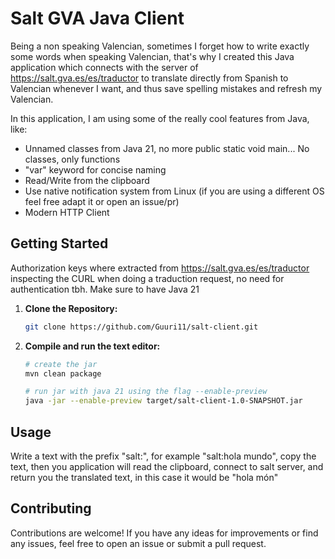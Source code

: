 # Salt GVA Java Client

Being a non speaking Valencian, sometimes I forget how to write exactly some words when speaking Valencian, that's why I created this Java application which connects with the server 
of https://salt.gva.es/es/traductor to translate directly from Spanish to Valencian whenever I want, and thus save spelling mistakes and refresh my Valencian.

In this application, I am using some of the really cool features from Java, like:
- Unnamed classes from Java 21, no more public static void main... No classes, only functions
- "var" keyword for concise naming
- Read/Write from the clipboard
- Use native notification system from Linux (if you are using a different OS feel free adapt it or open an issue/pr)
- Modern HTTP Client

## Getting Started

Authorization keys where extracted from https://salt.gva.es/es/traductor inspecting the CURL when doing a traduction request, no need for authentication tbh.
Make sure to have Java 21

1. **Clone the Repository:**
   ```bash
   git clone https://github.com/Guuri11/salt-client.git
   ```

2. **Compile and run the text editor:**
    ```bash
    # create the jar
    mvn clean package
    ```
    ```bash
    # run jar with java 21 using the flag --enable-preview
    java -jar --enable-preview target/salt-client-1.0-SNAPSHOT.jar
    ```
    
## Usage
Write a text with the prefix "salt:", for example "salt:hola mundo", copy the text, then you application will read the clipboard, connect to salt server, and return you the translated text, in this case it would be "hola món"

## Contributing

Contributions are welcome! If you have any ideas for improvements or find any issues, feel free to open an issue or submit a pull request.
